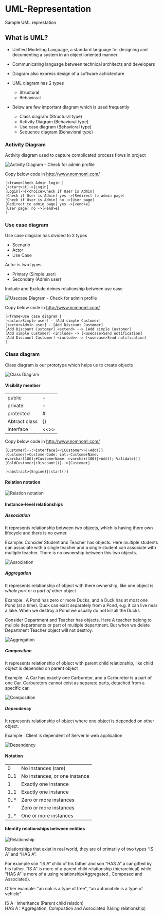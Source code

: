 # UML-Representation
 Sample UML represtation

## What is UML?

* Unified Modeling Language, a standard language for designing and documenting a system in an object-oriented manner.

* Communicating language between technical architects and developers

* Diagram also express design of a software achictecture

* UML diagram has 2 types
    * Structural 
    * Behavioral 

* Below are few important diagram which is used frequently
    * Class diagram (Structural type) 
    * Activity Diagram (Behavioral type)
    * Use case diagram (Behavioral type)
    * Sequence diagram (Behavioral type)

### Activity Diagram

Activity diagram used to capture complicated process flows in project

![Activity Diagram - Check for admin profile](Assets/ActivityDiagram.png)  

Copy below code in http://www.nomnoml.com/

``` nomnoml
[<frame>Check Admin login |
[<start>st]->[Login]
[Login]->[<choice>Check if User is Admin]
[Check if User is Admin] yes ->[Redirect to admin page]
[Check if User is Admin] no ->[User page]
[Redirect to admin page] yes ->[<end>e]
[User page] no ->[<end>e]
]
```

### Use case diagram

Use case diagram has divided to 3 types
* Scenario
* Actor
* Use Case

Actor is two types
* Primary (Simple user)
* Secondary (Admin user)

Include and Exclude deines relationship between use case

![Usecase Diagram - Check for admin profile](Assets/UseCaseDiagram.png)  

Copy below code in http://www.nomnoml.com/

``` nomnoml
[<frame>Use case diagram |
[<actor>Simple user] - [Add simple Customer]
[<actor>Admin user] - [Add Discount Customer]
[Add Discount Customer] <extend> --> [Add simple Customer] 
[Add simple Customer] <include> -> [<usecase>Send notification] 
[Add Discount Customer] <include> -> [<usecase>Send notification] 
]
```

### Class diagram

Class diagram is our prototype which helps us to create objects

![Class Diagram](Assets/ClassDiagram.png) 

#### Visiblity member

|||
|--|--|
| public |  + |
| private |  - |
| protected |  # |
| Abtract class  | {} |
| Interface |  <<>> |

Copy below code in http://www.nomnoml.com/

``` nomnoml
[Customer]--:>interface[<<ICustomer>>|+Add()]
[Customer|+CustomerCode: int;-CustomerName: nvarchar(100);#CustomerName: nvarchar(100)|+Add();-Validate()]
[GoldCustomer|+Discount()]-:>[Customer]

[<abstract>{Engine}||start()]
```

#### Relation notation

![Relation notation](Assets/ClassDiagram_feature.PNG)

#### Instance-level relationships

##### Association

It represents relationship between two objects, which is having there own lifecycle and there is no owner. 

Example: Consider Student and Teacher has objects. Here multiple students can associate with a single teacher and a single student can associate with multiple teacher. There is no ownership between this two objects.

![Association](Assets/Associate2.png)

##### Aggregation

It represents relationship of object with there ownership, like one object is <i>whole part</i> or <i>a part of</i> other object

Example : 
A Pond has zero or more Ducks, and a Duck has at most one Pond (at a time). Duck can exist separately from a Pond, e.g. it can live near a lake. When we destroy a Pond we usually do not kill all the Ducks

Consider Department and Teacher has objects. Here A teacher belong to muliple departments or part of multiple department. But when we delete Department Teacher object will not destroy.

![Aggregation](Assets/Aggregation.PNG)

##### Composition

It represents relationship of object with parent child relationship, like child object is depended on parent object

Example : 
A Car has exactly one Carburetor, and a Carburetor is a part of one Car. Carburetors cannot exist as separate parts, detached from a specific car.

![Composition](Assets/Composition.PNG)

##### Dependency

It represents relationship of object where one object is depended on other object. 

Example : 
Client is dependent of Server in web application

![Dependency](Assets/Dependency.png)


#### Notation

|||
|--|--|
|0	 | No  instances (rare) |
|0..1 | 	No instances, or one instance |
|1	 | Exactly one instance |
|1..1 | 	Exactly one instance |
|0..* | 	Zero or more instances |
|*	 | Zero or more instances |
|1..* | 	One or more instances |

#### Identify relationships between entities

![Relationship](Assets/Relationship.PNG)

Relationships that exist in real world, they are of primarily of two types “IS A” and “HAS A”.

For example son “IS A“ child of his father and son “HAS A” a car gifted by his father. “IS A” is more of a parent child relationship (hierarchical) while “HAS A” is more of a using relationship(Aggregated , Composed and Associated).

Other example:
"an oak is a type of tree", "an automobile is a type of vehicle"

IS A : Inheritance (Parent child relation) <br/>
HAS A : Aggregation, Compostion and Associated (Using relationship)